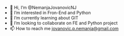 - 👋 Hi, I’m @NemanjaJovanovicNJ
- 👀 I’m interested in Fron-End and Python
- 🌱 I’m currently learning about GIT
- 💞️ I’m looking to collaborate on FE and Python project
- 📫 How to reach me jovanovic.p.nemanja@gmail.com

<!---
NemanjaJovanovicNJ/NemanjaJovanovicNJ is a ✨ special ✨ repository because its `README.md` (this file) appears on your GitHub profile.
You can click the Preview link to take a look at your changes.
--->
